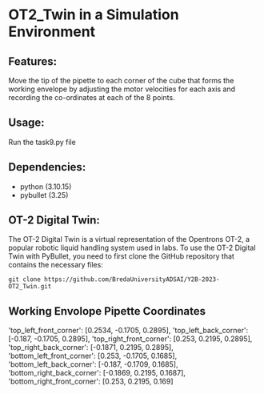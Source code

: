 # OT2_Twin in a Simulation Environment
## Features:
Move the tip of the pipette to each corner of the cube that forms the working envelope by adjusting the motor velocities for each axis and recording the co-ordinates at each of the 8 points.

## Usage:
Run the task9.py file

## Dependencies:
- python (3.10.15)
- pybullet (3.25)

## OT-2 Digital Twin:
The OT-2 Digital Twin is a virtual representation of the Opentrons OT-2, a popular robotic liquid handling system used in labs. To use the OT-2 Digital Twin with PyBullet, you need to first clone the GitHub repository that contains the necessary files:

`git clone https://github.com/BredaUniversityADSAI/Y2B-2023-OT2_Twin.git`

## Working Envolope Pipette Coordinates
'top_left_front_corner': [0.2534, -0.1705, 0.2895], 'top_left_back_corner': [-0.187, -0.1705, 0.2895], 'top_right_front_corner': [0.253, 0.2195, 0.2895], 'top_right_back_corner': [-0.1871, 0.2195, 0.2895], 'bottom_left_front_corner': [0.253, -0.1705, 0.1685], 'bottom_left_back_corner': [-0.187, -0.1709, 0.1685], 'bottom_right_back_corner': [-0.1869, 0.2195, 0.1687], 'bottom_right_front_corner': [0.253, 0.2195, 0.169]